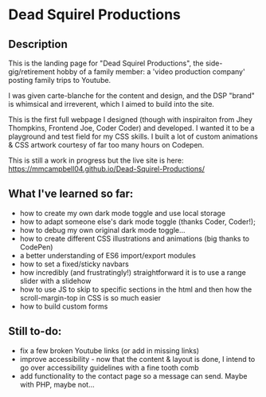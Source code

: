 # Dead Squirel Productions

## Description

This is the landing page for "Dead Squirel Productions", the side-gig/retirement hobby of a family member: a 'video production company' posting family trips to Youtube.

I was given carte-blanche for the content and design, and the DSP "brand" is whimsical and irreverent, which I aimed to build into the site.

This is the first full webpage I designed (though with inspiraiton from Jhey Thompkins, Frontend Joe, Coder Coder) and developed. I wanted it to be a playground and test field for my CSS skills. I built a lot of custom animations & CSS artwork courtesy of far too many hours on Codepen.

This is still a work in progress but the live site is here: https://mmcampbell04.github.io/Dead-Squirel-Productions/

## What I've learned so far:

- how to create my own dark mode toggle and use local storage
- how to adapt someone else's dark mode toggle (thanks Coder, Coder!);
- how to debug my own original dark mode toggle...
- how to create different CSS illustrations and animations (big thanks to CodePen)
- a better understanding of ES6 import/export modules
- how to set a fixed/sticky navbars
- how incredibly (and frustratingly!) straightforward it is to use a range slider with a slidehow
- how to use JS to skip to specific sections in the html and then how the scroll-margin-top in CSS is so much easier
- how to build custom forms

## Still to-do:

- fix a few broken Youtube links (or add in missing links)
- improve accessibility - now that the content & layout is done, I intend to go over accessibility guidelines with a fine tooth comb
- add functionality to the contact page so a message can send. Maybe with PHP, maybe not...
